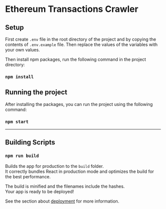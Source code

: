 # Ethereum Transactions Crawler

## Setup
First create `.env` file in the root directory of the project and by copying the contents of `.env.example` file. Then replace the values of the variables with your own values.

Then install npm packages, run the following command in the project directory:
### `npm install`


## Running the project
After installing the packages, you can run the project using the following command:

### `npm start`

___

## Building Scripts

### `npm run build`

Builds the app for production to the `build` folder.\
It correctly bundles React in production mode and optimizes the build for the best performance.

The build is minified and the filenames include the hashes.\
Your app is ready to be deployed!

See the section about [deployment](https://facebook.github.io/create-react-app/docs/deployment) for more information.

